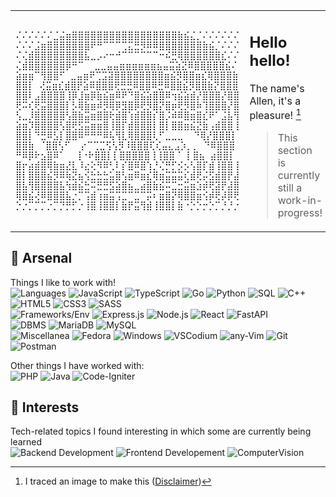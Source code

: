  <table>
  <tr>
   <td>
    
```
⠌⠌⠌⠌⠌⠌⣈⣬⣶⣿⣿⣿⣿⣿⣿⣿⣿⣿⣿⣿⣿⣿⣿⣿⣿⣿⣷⣮⣌⡈⠌⠌⠌⠌⠌⠌
⠌⠌⠌⣨⣶⣿⣿⣿⣿⣿⣿⣿⠟⠛⠉⠉⠉⢉⣍⣛⡻⠿⠿⣿⣿⣿⣿⣿⣿⣿⣷⣮⡈⠌⠌⠌
⠌⢌⣾⣿⣿⣿⣿⣿⣿⣿⣿⣧⣀⡠⠔⠒⠚⠉⠉⠉⠉⠉⠉⠒⠮⣛⢿⣿⣿⣿⣿⣿⣿⣎⠌⠌
⢌⣾⣿⣿⣿⣿⣿⣿⡿⠛⠉  ⣀⣀⣤⣤⣶⣶⣶⣶⣶⣶⣦⣤⣭⣵⣝⠿⣿⣿⣿⣿⣿⣮⠌
⣵⣶⣶⠉⢻⣿⣿⠋ ⣀⣤⣶⠟⢉⣩⣽⣿⣿⣿⣿⣿⣿⣿⣿⣶⣮⡻⣿⣿⣶⣎⢿⣿⣿⣿⣷
⣿⣿⡇ ⢜⣭⣶⣎⣾⣿⡟⣵⠿⣿⣿⣿⢟⣛⣛⠿⣿⣿⠿⣛⠿⣿⣿⣮⡻⣿⣿⣷⡝⣿⣿⣿
⣿⣿⠇⣠⣿⣿⣿⣿⢸⡿⣸⣶⡿⣷⣮⣶⠿⠟⠙⣿⣮⣵⣿⣿⠿⢲⣮⣵⣾⡜⣿⣿⣿⡜⣿⣿
⢟⠭⢎⢟⣭⣿⣿⣿⡇⡣⢿⣷⣶⠾⡻⢿⡿⣻⣿⡿⢟⡻⣿⡝⣿⡶⢟⡻⣿⠷⢹⣿⣿⣿⡜⣿
⢣⣀⡸⣿⣿⣿⣿⣿⢣⣿⣷⣭⣶⣿⣿⢗⣾⣿⢱⣾⣿⣿⡎⣿⡨⠾⠿⣿⣶⣿⣎⠟⠁⣨⣧⢻
⣵⣶⡹⣿⣿⣿⣿⢣⣿⢟⣫⣭⣶⣶⣿⢸⣿⡏⣾⣿⣿⣿⡇⣿⡇⣿⣿⣶⣮⣝⣷⢠⣾⣿⣿⢸
⣿⣿⡇⠙⣛⠿⣣⡇⣿⣿⠿⠛⠛⠛⠿⢧⢻⣇⢿⣿⣿⣿⢇⠋⣀⣀⣀  ⠙⢿⡜⣿⣿⣿⡇
⣿⣿⣷ ⠈⣿⣿⢣⠋  ⡔⠉⢉⣉⢫⢣⡻⠸⣿⣿⣿⢏⢎⣤⣄⣠⡱⡀⡀ ⠙⠿⣿⣿⣿
⠛⠿⡿⠗⣢⣿⠿⠁  ⢸⠐⠗⣿⣿⡇⡇⣿⣿⣿⣿⣿⢸⢸⣿⣿⠈ ⡇⣿⣦ ⣴⣿⣿⡇
⣿⡖⣴⣾⣿⢿⣷⣶⣜⣇⠸⣔⢕⠻⠿⢃⠇⡎⣿⠿⣿⢱⡘⢌⡛⡋⡪⡢⢣⣿⡏⣾⢸⣿⣿⢸
⣿⡇⣿⣿⣿⣮⡻⠿⢷⣝⣦⢪⣓⣓⣓⣥⣿⢣⣶⠿⣶⣎⢿⣶⣭⣭⣭⢎⣾⢟⡬⣫⣾⣿⡟⣼
⣿⣧⢻⣿⣿⣿⣿⣧⢳⣾⣮⣓⠭⣛⣛⣫⣵⣿⣦⣀⣴⣿⣷⣮⠭⣉⣒⣭⣶⣱⡾⢟⣽⡟⣼⣿
⢿⣿⣮⢜⠿⣿⣿⣿⣧⡐⡉⢩⣾⢰⣶⣭⢩⣉⠉⣉⠉⡭⠆⣶⣿⡝⢿⣿⣿⣶⢪⡾⢟⡼⡿⢟
⡑⡐⡉⡉⡉⡐⡉⡙⡛⡋⡐⢸⣿⢸⣿⣿⡇⣷⡟⣭⢻⣾⢸⣿⣿⡇⣷⠐⡑⡑⡒⡑⡉⡘⡘⡐
```    
   </td>

   <td>

## Hello hello!

The name's Allen, it's a pleasure! [^Disclaimer]

> This section is currently still a work-in-progress!

[^Disclaimer]: I traced an image to make this ([Disclaimer](https://github.com/solsteace/dotrc/tree/main/_assets#disclaimer))
    
   </td>
  </tr>
 </table>

## 🧰 Arsenal
Things I like to work with! <br />
![Languages](https://img.shields.io/badge/-Languages-511b84?style=for-the-badge) 
![JavaScript](https://img.shields.io/badge/javascript-310b4f.svg?style=for-the-badge&logo=javascript&logoColor=ffe787)
![TypeScript](https://img.shields.io/badge/typescript-310b4f.svg?style=for-the-badge&logo=typescript&logoColor=ffe787)
![Go](https://img.shields.io/badge/go-310b4f.svg?style=for-the-badge&logo=go&logoColor=ffe787)
![Python](https://img.shields.io/badge/python-310b4f?style=for-the-badge&logo=python&logoColor=ffe787)
![SQL](https://img.shields.io/badge/sql-310b4f.svg?style=for-the-badge&logo=mariadb&logoColor=ffe787) 
![C++](https://img.shields.io/badge/c++-310b4f.svg?style=for-the-badge&logo=c%2B%2B&logoColor=ffe787)
![HTML5](https://img.shields.io/badge/html5-310b4f.svg?style=for-the-badge&logo=html5&logoColor=ffe787)
![CSS3](https://img.shields.io/badge/css3-310b4f.svg?style=for-the-badge&logo=css3&logoColor=ffe787)
![SASS](https://img.shields.io/badge/SASS-310b4f.svg?style=for-the-badge&logo=SASS&logoColor=ffe787)
<br/>
![Frameworks/Env](https://img.shields.io/badge/-Frameworks%20%26%20envs-511b84?style=for-the-badge) 
![Express.js](https://img.shields.io/badge/express.js-310b4f.svg?style=for-the-badge&logo=express&logoColor=ffe787)
![Node.js](https://img.shields.io/badge/node.js-310b4f.svg?style=for-the-badge&logo=node.js&logoColor=ffe787)
![React](https://img.shields.io/badge/react-310b4f.svg?style=for-the-badge&logo=react&logoColor=ffe787)
![FastAPI](https://img.shields.io/badge/FastAPI-310b4f?style=for-the-badge&logo=fastapi&logoColor=ffe787)
<br/>
![DBMS](https://img.shields.io/badge/-DBMS-511b84?style=for-the-badge) 
![MariaDB](https://img.shields.io/badge/mariadb-310b4f.svg?style=for-the-badge&logo=mariadb&logoColor=ffe787) 
![MySQL](https://img.shields.io/badge/mysql-310b4f.svg?style=for-the-badge&logo=mysql&logoColor=ffe787) 
<br/>
![Miscellanea](https://img.shields.io/badge/-Miscellanea-511b84?style=for-the-badge) 
![Fedora](https://img.shields.io/badge/Fedora-310b4f?style=for-the-badge&logo=fedora&logoColor=ffe787)
![Windows](https://img.shields.io/badge/Windows-310b4f?style=for-the-badge&logo=windows&logoColor=ffe787)
![VSCodium](https://img.shields.io/badge/VSCodium-310b4f.svg?style=for-the-badge&logo=visual-studio-code&logoColor=ffe787)
![any-Vim](https://img.shields.io/badge/%2AVIM-310b4f.svg?style=for-the-badge&logo=vim&logoColor=ffe787)
![Git](https://img.shields.io/badge/git-%23310b4f.svg?style=for-the-badge&logo=git&logoColor=ffe787)
![Postman](https://img.shields.io/badge/postman-%23310b4f.svg?style=for-the-badge&logo=postman&logoColor=ffe787)
<br/>

Other things I have worked with: <br />
![PHP](https://img.shields.io/badge/php-%23777BB4.svg?style=for-the-badge&logo=php&logoColor=white)
![Java](https://img.shields.io/badge/java-%23ED8B00.svg?style=for-the-badge&logo=openjdk&logoColor=white)
![Code-Igniter](https://img.shields.io/badge/CodeIgniter-%23EF4223.svg?style=for-the-badge&logo=codeIgniter&logoColor=white)


## 🌱 Interests
Tech-related topics I found interesting in which some are currently being learned <br/>
![Backend Development](https://img.shields.io/badge/-Backend%20Dev-511b84.svg?style=for-the-badge)
![Frontend Developement](https://img.shields.io/badge/-Frontend%20Web%20Dev-400a4c.svg?style=for-the-badge)
![ComputerVision](https://img.shields.io/badge/-Computer%20Vision-310b4f.svg?style=for-the-badge)

